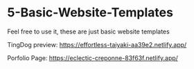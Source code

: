 # 5-Basic-Website-Templates

Feel free to use it, these are just basic website templates

TingDog preview: https://effortless-taiyaki-aa39e2.netlify.app/

Porfolio Page: https://eclectic-creponne-83f63f.netlify.app/
